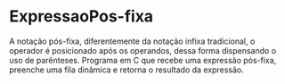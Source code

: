 # ExpressaoPos-fixa

A notação pós-fixa, diferentemente da notação infixa tradicional, o operador é posicionado após os operandos, dessa forma dispensando o uso de parênteses.
Programa em C que recebe uma expressão pós-fixa, preenche uma fila dinâmica e retorna o resultado da expressão.

